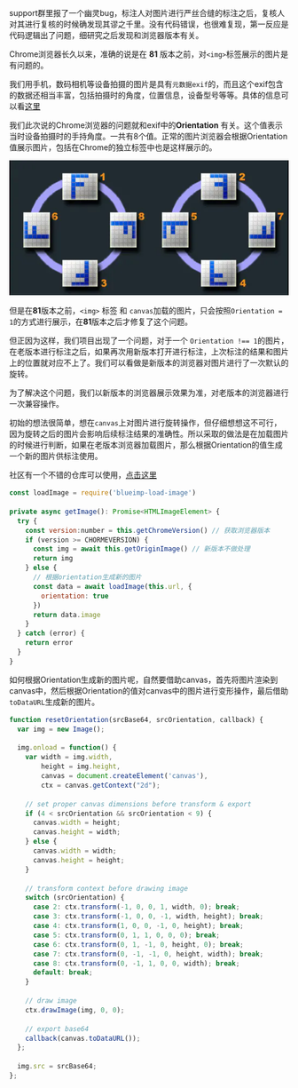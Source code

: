 support群里报了一个幽灵bug，标注人对图片进行严丝合缝的标注之后，复核人对其进行复核的时候确发现其谬之千里。没有代码错误，也很难复现，第一反应是代码逻辑出了问题，细研究之后发现和浏览器版本有关。

Chrome浏览器长久以来，准确的说是在 **81** 版本之前，对`<img>`标签展示的图片是有问题的。

我们用手机，数码相机等设备拍摄的图片是具有`元数据exif`的，而且这个exif包含的数据还相当丰富，包括拍摄时的角度，位置信息，设备型号等等。具体的信息可以看[这里](https://www.sojson.com/image/exif.html)

我们此次说的Chrome浏览器的问题就和exif中的**Orientation** 有关。这个值表示当时设备拍摄时的手持角度。一共有8个值。正常的图片浏览器会根据Orientation值展示图片，包括在Chrome的独立标签中也是这样展示的。

![Orientation的值](./Orientation.webp)

但是在**81**版本之前，`<img>` 标签 和 `canvas`加载的图片，只会按照`Orientation = 1`的方式进行展示，在**81**版本之后才修复了这个问题。

但正因为这样，我们项目出现了一个问题，对于一个 `Orientation !== 1`的图片，在老版本进行标注之后，如果再次用新版本打开进行标注，上次标注的结果和图片上的位置就对应不上了。我们可以看做是新版本的浏览器对图片进行了一次默认的旋转。

为了解决这个问题，我们以新版本的浏览器展示效果为准，对老版本的浏览器进行一次兼容操作。

初始的想法很简单，想在`canvas`上对图片进行旋转操作，但仔细想想这不可行，因为旋转之后的图片会影响后续标注结果的准确性。所以采取的做法是在加载图片的时候进行判断，如果在老版本浏览器加载图片，那么根据Orientation的值生成一个新的图片供标注使用。

社区有一个不错的仓库可以使用，[点击这里](https://github.com/blueimp/JavaScript-Load-Image#orientation)

```javascript
const loadImage = require('blueimp-load-image')

private async getImage(): Promise<HTMLImageElement> { 
  try {
    const version:number = this.getChromeVersion() // 获取浏览器版本
    if (version >= CHORMEVERSION) {
      const img = await this.getOriginImage() // 新版本不做处理
      return img
    } else {
      // 根据orientation生成新的图片
      const data = await loadImage(this.url, {
        orientation: true 
      }) 
      return data.image 
    }      
  } catch (error) {
    return error
  }    
}

```

如何根据Orientation生成新的图片呢，自然要借助canvas，首先将图片渲染到canvas中，然后根据Orientation的值对canvas中的图片进行变形操作，最后借助`toDataURL`生成新的图片。

```javascript
function resetOrientation(srcBase64, srcOrientation, callback) {
  var img = new Image();    

  img.onload = function() {
    var width = img.width,
        height = img.height,
        canvas = document.createElement('canvas'),
        ctx = canvas.getContext("2d");

    // set proper canvas dimensions before transform & export
    if (4 < srcOrientation && srcOrientation < 9) {
      canvas.width = height;
      canvas.height = width;
    } else {
      canvas.width = width;
      canvas.height = height;
    }

    // transform context before drawing image
    switch (srcOrientation) {
      case 2: ctx.transform(-1, 0, 0, 1, width, 0); break;
      case 3: ctx.transform(-1, 0, 0, -1, width, height); break;
      case 4: ctx.transform(1, 0, 0, -1, 0, height); break;
      case 5: ctx.transform(0, 1, 1, 0, 0, 0); break;
      case 6: ctx.transform(0, 1, -1, 0, height, 0); break;
      case 7: ctx.transform(0, -1, -1, 0, height, width); break;
      case 8: ctx.transform(0, -1, 1, 0, 0, width); break;
      default: break;
    }

    // draw image
    ctx.drawImage(img, 0, 0);

    // export base64
    callback(canvas.toDataURL());
  };

  img.src = srcBase64;
};


```



















